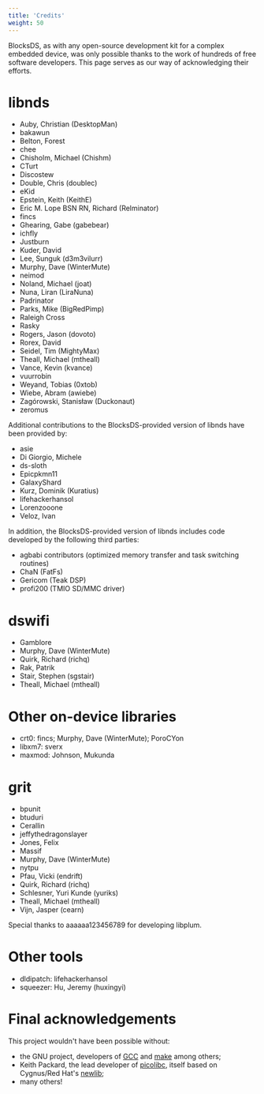 ```yaml
---
title: 'Credits'
weight: 50
---
```


BlocksDS, as with any open-source development kit for a complex embedded device, was only possible thanks to the work of hundreds of free software developers. This page serves as our way of acknowledging their efforts.

# libnds

- Auby, Christian (DesktopMan)
- bakawun
- Belton, Forest
- chee
- Chisholm, Michael (Chishm)
- CTurt
- Discostew
- Double, Chris (doublec)
- eKid
- Epstein, Keith (KeithE)
- Eric M. Lope BSN RN, Richard (Relminator)
- fincs
- Ghearing, Gabe (gabebear)
- ichfly
- Justburn
- Kuder, David
- Lee, Sunguk (d3m3vilurr)
- Murphy, Dave (WinterMute)
- neimod
- Noland, Michael (joat)
- Nuna, Liran (LiraNuna)
- Padrinator
- Parks, Mike (BigRedPimp)
- Raleigh Cross
- Rasky
- Rogers, Jason (dovoto)
- Rorex, David
- Seidel, Tim (MightyMax)
- Theall, Michael (mtheall)
- Vance, Kevin (kvance)
- vuurrobin
- Weyand, Tobias (0xtob)
- Wiebe, Abram (awiebe)
- Zagórowski, Stanisław (Duckonaut)
- zeromus

Additional contributions to the BlocksDS-provided version of libnds have been provided by:

- asie
- Di Giorgio, Michele
- ds-sloth
- Epicpkmn11
- GalaxyShard
- Kurz, Dominik (Kuratius)
- lifehackerhansol
- Lorenzooone
- Veloz, Ivan

In addition, the BlocksDS-provided version of libnds includes code developed by the following third parties:

- agbabi contributors (optimized memory transfer and task switching routines)
- ChaN (FatFs)
- Gericom (Teak DSP)
- profi200 (TMIO SD/MMC driver)

# dswifi

- Gamblore
- Murphy, Dave (WinterMute)
- Quirk, Richard (richq)
- Rak, Patrik
- Stair, Stephen (sgstair)
- Theall, Michael (mtheall)

# Other on-device libraries

- crt0: fincs; Murphy, Dave (WinterMute); PoroCYon
- libxm7: sverx
- maxmod: Johnson, Mukunda

# grit

- bpunit
- btuduri
- Cerallin
- jeffythedragonslayer
- Jones, Felix
- Massif
- Murphy, Dave (WinterMute)
- nytpu
- Pfau, Vicki (endrift)
- Quirk, Richard (richq)
- Schlesner, Yuri Kunde (yuriks)
- Theall, Michael (mtheall)
- Vijn, Jasper (cearn)

Special thanks to aaaaaa123456789 for developing libplum.

# Other tools

- dldipatch: lifehackerhansol
- squeezer: Hu, Jeremy (huxingyi)

# Final acknowledgements

This project wouldn't have been possible without:

- the GNU project, developers of [GCC](https://gcc.gnu.org/) and [make](https://www.gnu.org/software/make/) among others;
- Keith Packard, the lead developer of [picolibc](https://github.com/picolibc/picolibc), itself based on Cygnus/Red Hat's [newlib](https://sourceware.org/newlib/);
- many others!

